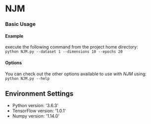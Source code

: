 # NJM
### Basic Usage

#### Example
execute the following command from the project home directory:<br/>
	``python NJM.py --dataset 1 --dimensions 10 --epochs 20``

#### Options
You can check out the other options available to use with *NJM* using:<br/>
	``python NJM.py --help``

## Environment Settings
- Python version:  '3.6.3'
- TensorFlow version:  '1.0.1'
- Numpy version: '1.14.0'
